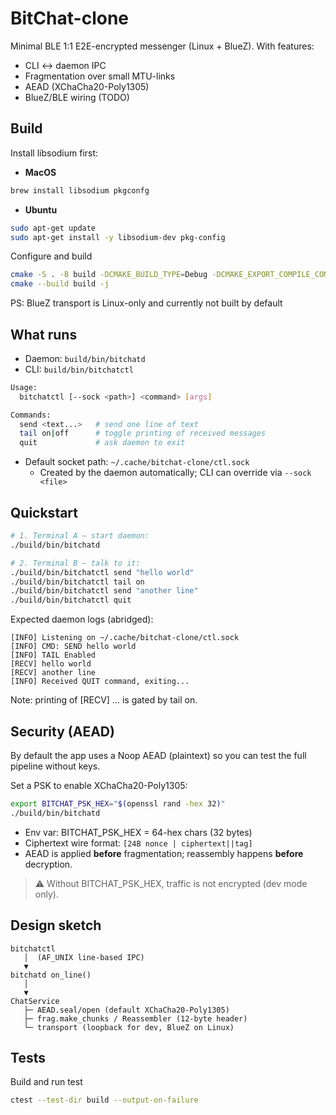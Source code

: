 # BitChat-clone

Minimal BLE 1:1 E2E-encrypted messenger (Linux + BlueZ).
With features:

- CLI <-> daemon IPC
- Fragmentation over small MTU-links
- AEAD (XChaCha20-Poly1305)
- BlueZ/BLE wiring (TODO)

## Build

Install libsodium first:

- **MacOS**

```bash
brew install libsodium pkgconfg
```

- **Ubuntu**

```bash
sudo apt-get update
sudo apt-get install -y libsodium-dev pkg-config
```

Configure and build

```bash
cmake -S . -B build -DCMAKE_BUILD_TYPE=Debug -DCMAKE_EXPORT_COMPILE_COMMANDS=ON
cmake --build build -j
```

PS: BlueZ transport is Linux-only and currently not built by default

## What runs

- Daemon: `build/bin/bitchatd`
- CLI: `build/bin/bitchatctl`

```bash
Usage:
  bitchatctl [--sock <path>] <command> [args]

Commands:
  send <text...>   # send one line of text
  tail on|off      # toggle printing of received messages
  quit             # ask daemon to exit
```

- Default socket path: `~/.cache/bitchat-clone/ctl.sock`
  - Created by the daemon automatically; CLI can override via `--sock <file>`

## Quickstart

```bash
# 1. Terminal A — start daemon:
./build/bin/bitchatd

# 2. Terminal B — talk to it:
./build/bin/bitchatctl send "hello world"
./build/bin/bitchatctl tail on
./build/bin/bitchatctl send "another line"
./build/bin/bitchatctl quit
```

Expected daemon logs (abridged):

```text
[INFO] Listening on ~/.cache/bitchat-clone/ctl.sock
[INFO] CMD: SEND hello world
[INFO] TAIL Enabled
[RECV] hello world
[RECV] another line
[INFO] Received QUIT command, exiting...
```

Note: printing of [RECV] ... is gated by tail on.

## Security (AEAD)

By default the app uses a Noop AEAD (plaintext) so you can test the full pipeline without keys.

Set a PSK to enable XChaCha20-Poly1305:

```bash
export BITCHAT_PSK_HEX="$(openssl rand -hex 32)"
./build/bin/bitchatd
```

- Env var: BITCHAT_PSK_HEX = 64-hex chars (32 bytes)
- Ciphertext wire format: `[24B nonce | ciphertext||tag]`
- AEAD is applied **before** fragmentation; reassembly happens **before** decryption.

> ⚠️ Without BITCHAT_PSK_HEX, traffic is not encrypted (dev mode only).

## Design sketch

```text
bitchatctl
   │  (AF_UNIX line-based IPC)
   ▼
bitchatd on_line()
   │
   ▼
ChatService
   ├─ AEAD.seal/open (default XChaCha20-Poly1305)
   ├─ frag.make_chunks / Reassembler (12-byte header)
   └─ transport (loopback for dev, BlueZ on Linux)
```

## Tests

Build and run test

```bash
ctest --test-dir build --output-on-failure
```

